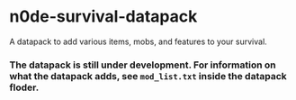 # n0de-survival-datapack
 A datapack to add various items, mobs, and features to your survival.

### The datapack is still under development. For information on what the datapack adds, see `mod_list.txt` inside the datapack floder.
